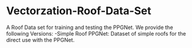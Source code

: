 # Vectorzation-Roof-Data-Set
A Roof Data set for training and testing the PPGNet.
We provide the following Versions:
-Simple Roof PPGNet: Dataset of simple roofs for the direct use with the PPGNet.

